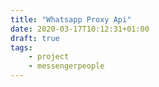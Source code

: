 ```yaml
---
title: "Whatsapp Proxy Api"
date: 2020-03-17T10:12:31+01:00
draft: true
tags:
    - project
    - messengerpeople
---
```


